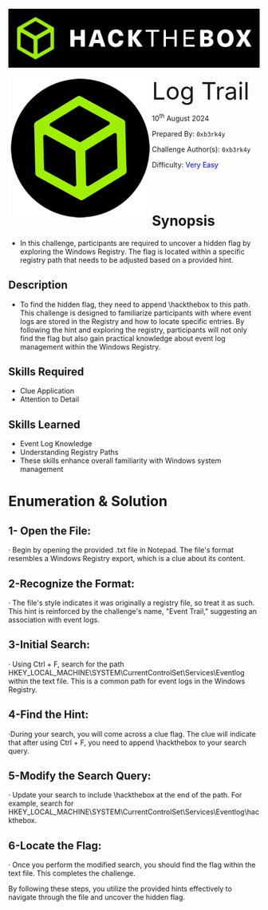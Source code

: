 ![img](assets/banner.png)

<img src='assets/htb.png' style='zoom: 80%;' align=left /> <font size='10'>Log Trail</font>

10<sup>th</sup> August 2024

Prepared By: `0xb3rk4y`

Challenge Author(s): `0xb3rk4y`

Difficulty: <font color='Blue'>Very Easy</font>

<br><br>





# Synopsis

- In this challenge, participants are required to uncover a hidden flag by exploring the Windows Registry. The flag is located within a specific registry path that needs to be adjusted based on a provided hint.

## Description

- To find the hidden flag, they need to append \hackthebox to this path. This challenge is designed to familiarize participants with where event logs are stored in the Registry and how to locate specific entries. By following the hint and exploring the registry, participants will not only find the flag but also gain practical knowledge about event log management within the Windows Registry.

## Skills Required

- Clue Application
- Attention to Detail

## Skills Learned

- Event Log Knowledge
- Understanding Registry Paths
- These skills enhance overall familiarity with Windows system management

# Enumeration & Solution

## 1- Open the File:

· Begin by opening the provided .txt file in Notepad. The file's format resembles a Windows Registry export, which is a clue about its content.



## 2-Recognize the Format:

· The file's style indicates it was originally a registry file, so treat it as such. This hint is reinforced by the challenge's name, "Event Trail," suggesting an association with event logs.



## 3-Initial Search:

· Using Ctrl + F, search for the path       HKEY_LOCAL_MACHINE\SYSTEM\CurrentControlSet\Services\Eventlog within the text file. This is a common path for event logs in the Windows Registry.



## 4-Find the Hint:

·During your search, you will come across a clue flag. The clue will indicate that after 
     using Ctrl + F, you need to append \hackthebox to your search query.



## 5-Modify the Search Query:

· Update your search to include \hackthebox at the end of the path. For example, search   for HKEY_LOCAL_MACHINE\SYSTEM\CurrentControlSet\Services\Eventlog\hackthebox.



## 6-Locate the Flag:

· Once you perform the modified search, you should find the flag within the text file. This completes the challenge.





By following these steps, you utilize the provided hints effectively to navigate through the file and uncover the hidden flag.